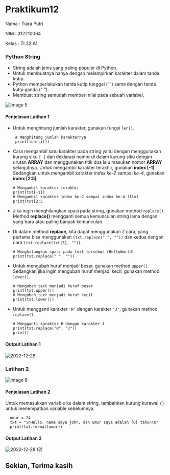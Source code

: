 # Praktikum12

Nama : Tiara Putri

NIM : 312210064

Kelas : TI.22.A1

### Python String
- String adalah jenis yang paling populer di Python.
- Untuk membuatnya hanya dengan melampirkan karakter dalam tanda kutip.
- Python memperlakukan tanda kutip tunggal (' ') sama dengan tanda kutip ganda (" ").
- Membuat string semudah memberi nilai pada sebuah variabel.

![Image 5](https://user-images.githubusercontent.com/115775237/209745752-5d043ce2-9fa9-4a10-8531-58183999aa40.png)

#### Penjelasan Latihan 1
- Untuk menghitung jumlah karakter, gunakan fungsi `len()`.

       # Menghitung jumlah karakternya
       print(len(txt))

- Cara mengambil satu karakter pada string yaitu dengan menggunakan kurung siku `[ ]` dan deklarasi nomor di dalam kurung siku dengan urutan **ARRAY** dan menggunakan titik dua lalu masukan nomor **ARRAY** selanjutnya.
Untuk mengambil karakter terakhir, gunakan **index [-1]**. Sedangkan untuk mengambil karakter *index ke-2* sampai *ke-4*, gunakan **index [2:5]**.

      # Mengambil karakter terakhir
      print(txt[-1])
      # Mengambil karakter index ke-2 sampai index ke-4 (llo)
      print(txt[2:5
      
- Jika ingin menghilangkan spasi pada string, gunakan method `replace()`. Method **replace()** mengganti semua kemunculan string lama dengan yang baru atau paling banyak kemunculan.
- Di dalam method **replace**, kita dapat menggunakan 2 cara, yang pertama bisa menggunakan `(txt.replace(" ", ""))` dan kedua dengan cara `(txt.replace(txt[5], ""))`.

      # Menghilangkan spasi pada text tersebut (HelloWorld)
      print(txt.replace(" ", ""))
      
- Untuk mengubah huruf menjadi besar, gunakan method `upper()`. Sedangkan jika ingin mengubah huruf menjadi kecil, gunakan method `lower()`.

      # Mengubah text menjadi huruf besar
      print(txt.upper())
      # Mengubah text menjadi huruf kecil
      print(txt.lower())
      
- Untuk mengganti karakter `'H'` dengan karakter `'J'`, gunakan method `replace()`.

      # Mengganti karakter H dengan karakter J
      print(txt.replace("H", "J"))
      print()
      
#### Output Latihan 1

![2022-12-28](https://user-images.githubusercontent.com/115775237/209746414-d31e37ba-fec3-4732-91b9-9a0ff9ce95c6.png)

### Latihan 2

![Image 6](https://user-images.githubusercontent.com/115775237/209746599-8671d8e1-5702-4445-bf3e-7731e19c2ec7.png)

#### Penjelasan Latihan 2
Untuk memasukkan variable ke dalam string, tambahkan kurung kurawal `{}` untuk menempatkan variable sebelumnya.

      umur = 24
      txt = "\nHello, nama saya john, dan umur saya adalah {0} tahun\n"
      print(txt.format(umur))

#### Output Latihan 2

![2022-12-28 (2)](https://user-images.githubusercontent.com/115775237/209746542-3c4137dd-50f3-48cd-ab79-62514ea267e5.png)

## Sekian, Terima kasih

